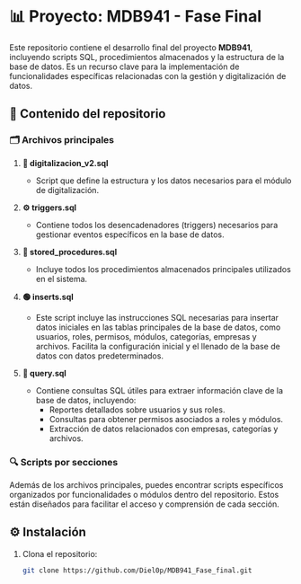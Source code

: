 # 📊 Proyecto: MDB941 - Fase Final

Este repositorio contiene el desarrollo final del proyecto **MDB941**, incluyendo scripts SQL, procedimientos almacenados y la estructura de la base de datos. Es un recurso clave para la implementación de funcionalidades específicas relacionadas con la gestión y digitalización de datos.

## 📂 Contenido del repositorio

### 🗂️ Archivos principales

1. **📁 digitalizacion_v2.sql**
   - Script que define la estructura y los datos necesarios para el módulo de digitalización.

2. **⚙️ triggers.sql**
   - Contiene todos los desencadenadores (triggers) necesarios para gestionar eventos específicos en la base de datos.

3. **📝 stored_procedures.sql**
   - Incluye todos los procedimientos almacenados principales utilizados en el sistema.
4. **🟢 inserts.sql**
   - Este script incluye las instrucciones SQL necesarias para insertar datos iniciales en las tablas principales de la base de datos, como usuarios, roles, permisos, módulos, categorías, empresas y archivos. Facilita la configuración inicial y el llenado de la base de datos con datos predeterminados.

5. **🔎 query.sql**
   - Contiene consultas SQL útiles para extraer información clave de la base de datos, incluyendo:
     - Reportes detallados sobre usuarios y sus roles.
     - Consultas para obtener permisos asociados a roles y módulos.
     - Extracción de datos relacionados con empresas, categorías y archivos.

### 🔍 Scripts por secciones
Además de los archivos principales, puedes encontrar scripts específicos organizados por funcionalidades o módulos dentro del repositorio. Estos están diseñados para facilitar el acceso y comprensión de cada sección.

## ⚙️ Instalación

1. Clona el repositorio:
   ```bash
   git clone https://github.com/Diel0p/MDB941_Fase_final.git

